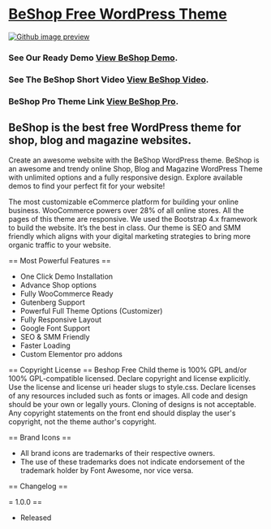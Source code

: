 # [BeShop Free WordPress Theme](https://wpthemespace.com/product/beshop/)
[![Github image preview](https://wpthemespace.com/wp-content/uploads/2020/10/screenshot.png)](https://wpthemespace.com/product/beshop/)

### See Our Ready Demo [View BeShop Demo](https://bspro.wpcolors.net/).
### See The BeShop Short Video [View BeShop Video](https://youtu.be/NvsdChC1zjI).
### BeShop Pro Theme Link [View BeShop Pro](https://wpthemespace.com/product/beshop/).

## BeShop is the best free WordPress theme for shop, blog and magazine websites. 
Create an awesome website with the BeShop WordPress theme.
BeShop is an awesome and trendy online Shop, Blog and Magazine WordPress Theme with unlimited options and a fully responsive design. Explore available demos to find your perfect fit for your website!

The most customizable eCommerce platform for building your online business. WooCommerce powers over 28% of all online stores. All the pages of this theme are responsive. We used the Bootstrap 4.x framework to build the website. It’s the best in class. Our theme is SEO and SMM friendly which aligns with your digital marketing strategies to bring more organic traffic to your website.

== Most Powerful Features ==
* One Click Demo Installation
* Advance Shop options
* Fully WooCommerce Ready
* Gutenberg Support
* Powerful Full Theme Options (Customizer)
* Fully Responsive Layout
* Google Font Support
* SEO & SMM Friendly
* Faster Loading
* Custom Elementor pro addons


== Copyright License ==
Beshop Free Child theme  is 100% GPL and/or 100% GPL-compatible licensed.
Declare copyright and license explicitly. Use the license and license uri header slugs to style.css.
Declare licenses of any resources included such as fonts or images.
All code and design should be your own or legally yours. Cloning of designs is not acceptable.
Any copyright statements on the front end should display the user's copyright, not the theme author's copyright.


== Brand Icons ==

* All brand icons are trademarks of their respective owners.
* The use of these trademarks does not indicate endorsement of the trademark holder by Font Awesome, nor vice versa.



== Changelog ==

= 1.0.0 ==
* Released


 
	
